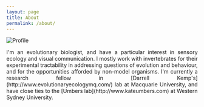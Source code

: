 ```yaml
---
layout: page
title: About
permalink: /about/
---
```


<img src="{{ site.baseurl }}/assets/tom_profile.jpg" title="Profile" class="profile">

<p style="text-align: justify;">I'm an evolutionary biologist, and have a particular interest in sensory ecology and visual communication. I mostly work with invertebrates for their experimental tractability in addressing questions of evolution and behaviour, and for the opportunities afforded by non-model organisms. I'm currently a research fellow in [Darrell Kemp's](http://www.evolutionaryecologymq.com/) lab at Macquarie University, and have close ties to the [Umbers lab](http://www.kateumbers.com) at Western Sydney University.</p>